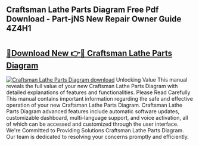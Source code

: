 ## Craftsman Lathe Parts Diagram Free Pdf Download - Part-jNS New Repair Owner Guide 4Z4H1

# <h2><a href="http://dfkf3s2.blite.top/?on=Craftsman+Lathe+Parts+Diagram">🔗Download New 👉🔴 Craftsman Lathe Parts Diagram</a></h2>

[![Craftsman Lathe Parts Diagram download](https://i.imgur.com/lujVjoI.png)](http://dfkf3s2.blite.top/?on=Craftsman+Lathe+Parts+Diagram)
Unlocking Value This manual reveals the full value of your new Craftsman Lathe Parts Diagram with detailed explanations of features and functionalities. Please Read Carefully This manual contains important information regarding the safe and effective operation of your new Craftsman Lathe Parts Diagram. Craftsman Lathe Parts Diagram advanced features include automatic software updates, customizable dashboard, multi-language support, and voice activation, all of which can be accessed and customized through the user interface. We're Committed to Providing Solutions Craftsman Lathe Parts Diagram. Our team is dedicated to resolving your concerns promptly and efficiently.
